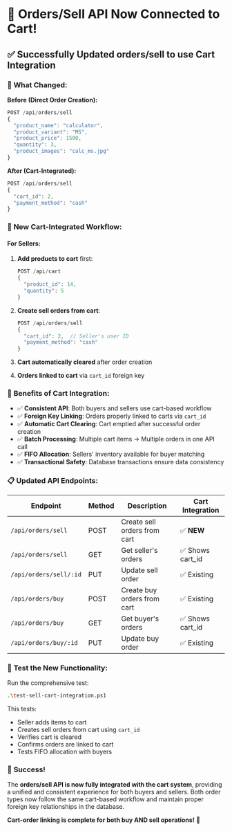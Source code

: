 
# 🎉 Orders/Sell API Now Connected to Cart!

## ✅ **Successfully Updated orders/sell to use Cart Integration**

### 🔄 **What Changed:**

**Before (Direct Order Creation):**
```javascript
POST /api/orders/sell
{
  "product_name": "calculator",
  "product_variant": "MS", 
  "product_price": 1500,
  "quantity": 3,
  "product_images": "calc_ms.jpg"
}
```

**After (Cart-Integrated):**
```javascript
POST /api/orders/sell
{
  "cart_id": 2,
  "payment_method": "cash"
}
```

### 🔗 **New Cart-Integrated Workflow:**

#### For Sellers:
1. **Add products to cart** first:
   ```javascript
   POST /api/cart
   {
     "product_id": 14,
     "quantity": 5
   }
   ```

2. **Create sell orders from cart**:
   ```javascript
   POST /api/orders/sell
   {
     "cart_id": 2,  // Seller's user ID
     "payment_method": "cash"
   }
   ```

3. **Cart automatically cleared** after order creation
4. **Orders linked to cart** via `cart_id` foreign key

### 🎯 **Benefits of Cart Integration:**

- ✅ **Consistent API**: Both buyers and sellers use cart-based workflow
- ✅ **Foreign Key Linking**: Orders properly linked to carts via `cart_id`
- ✅ **Automatic Cart Clearing**: Cart emptied after successful order creation
- ✅ **Batch Processing**: Multiple cart items → Multiple orders in one API call
- ✅ **FIFO Allocation**: Sellers' inventory available for buyer matching
- ✅ **Transactional Safety**: Database transactions ensure data consistency

### 📋 **Updated API Endpoints:**

| Endpoint | Method | Description | Cart Integration |
|----------|--------|-------------|------------------|
| `/api/orders/sell` | POST | Create sell orders from cart | ✅ **NEW** |
| `/api/orders/sell` | GET | Get seller's orders | ✅ Shows cart_id |
| `/api/orders/sell/:id` | PUT | Update sell order | ✅ Existing |
| `/api/orders/buy` | POST | Create buy orders from cart | ✅ Existing |
| `/api/orders/buy` | GET | Get buyer's orders | ✅ Shows cart_id |
| `/api/orders/buy/:id` | PUT | Update buy order | ✅ Existing |

### 🧪 **Test the New Functionality:**

Run the comprehensive test:
```bash
.\test-sell-cart-integration.ps1
```

This tests:
- Seller adds items to cart
- Creates sell orders from cart using `cart_id`
- Verifies cart is cleared
- Confirms orders are linked to cart
- Tests FIFO allocation with buyers

### 🎉 **Success!**

The **orders/sell API is now fully integrated with the cart system**, providing a unified and consistent experience for both buyers and sellers. Both order types now follow the same cart-based workflow and maintain proper foreign key relationships in the database.

**Cart-order linking is complete for both buy AND sell operations!** 🚀